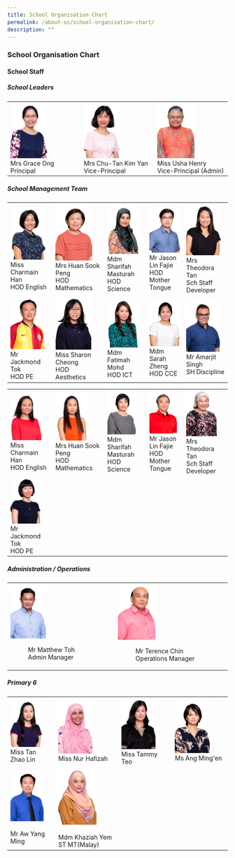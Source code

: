 ```yaml
---
title: School Organisation Chart
permalink: /about-us/school-organisation-chart/
description: ""
---
```

### School Organisation Chart

#### School Staff

##### School Leaders

|  |  |  |
|---|---|---|
| <img src="/images/soc1.png" style="width:55%"><br>Mrs Grace Ong<br>Principal | <img src="/images/soc2.png" style="width:55%"><br>Mrs Chu-Tan Kim Yan<br>Vice-Principal | <img src="/images/soc3.png" style="width:55%"><br>Miss Usha Henry<br>Vice-Principal (Admin) |

##### School Management Team

|  |  |  |  |  |
|---|---|---|---|---|
| <img src="/images/soc4.png" style="width:90%"><br>Miss Charmain Han<br>HOD English | <img src="/images/soc5.png" style="width:80%"><br>Mrs Huan Sook Peng<br>HOD Mathematics | <img src="/images/soc6.png" style="width:90%"><br>Mdm Sharifah Masturah<br>HOD Science | <img src="/images/soc7.png" style="width:105%"><br>Mr Jason Lin Fajie<br>HOD Mother Tongue | <img src="/images/soc8.png" style="width:90%"><br>Mrs Theodora Tan<br>Sch Staff Developer |
| <img src="/images/soc9.png" style="width:90%"><br>Mr Jackmond Tok<br>HOD PE | <img src="/images/soc10.png" style="width:78%"><br>Miss Sharon Cheong<br>HOD Aesthetics | <img src="/images/soc11.png" style="width:90%"><br>Mdm Fatimah Mohd<br>HOD ICT | <img src="/images/soc12.png" style="width:100%"><br>Mdm Sarah Zheng<br>HOD CCE | <img src="/images/soc13.png" style="width:88%"><br>Mr Amarjit Singh<br>SH Discipline |


|  |  |  |  |  |
|---|---|---|---|---|
| <img src="/images/soc14.png" style="width:80%"><br>Miss Charmain Han<br>HOD English | <img src="/images/soc15.png" style="width:70%"><br>Mrs Huan Sook Peng<br>HOD Mathematics | <img src="/images/soc16.png" style="width:80%"><br>Mdm Sharifah Masturah<br>HOD Science | <img src="/images/soc17.png" style="width:90%"><br>Mr Jason Lin Fajie<br>HOD Mother Tongue | <img src="/images/soc18.png" style="width:80%"><br>Mrs Theodora Tan<br>Sch Staff Developer |
| <img src="/images/soc19.png" style="width:80%"><br>Mr Jackmond Tok<br>HOD PE |  |  |  | |

##### Administration / Operations

|  |  |
|---|---|
| <img src="/images/soc20.png" style="width:35%"><br><figure>Mr Matthew Toh<br>Admin Manager</figure> | <img src="/images/soc21.png" style="width:35%"><br><figure>Mr Terence Chin<br>Operations Manager</figure> |

##### Primary 6

|  |  |  |  |
|---|---|---|---|
| <img src="/images/soc22.png" style="width:75%"><br>Miss Tan Zhao Lin | <img src="/images/soc23.png" style="width:62%"><br>Miss Nur Hafizah | <img src="/images/soc24.png" style="width:72%"><br>Miss Tammy Teo | <img src="/images/soc25.png" style="width:70%"><br>Ms Ang Ming'en |
| <img src="/images/soc26.png" style="width:80%"><br><br>Mr Aw Yang Ming | <img src="/images/soc27.png" style="width:67%"><br><br>Mdm Khaziah Yem<br>ST MT(Malay) |   |   |